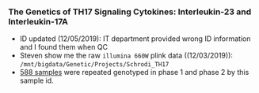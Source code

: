 ### The Genetics of TH17 Signaling Cytokines: Interleukin-23 and Interleukin-17A

* ID updated (12/05/2019): IT department provided wrong ID information and I found them when QC 
* Steven show me the raw `illumina 660W` plink data ((12/03/2019)): `/mnt/bigdata/Genetic/Projects/Schrodi_TH17`
* [588 samples](overlapSample.txt) were repeated genotyped in phase 1 and phase 2 by this sample id. 
